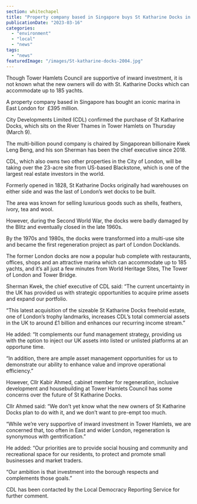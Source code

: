 ```yaml
---
section: whitechapel
title: "Property company based in Singapore buys St Katharine Docks in Wapping for £395 million"
publicationDate: "2023-03-16"
categories: 
  - "environment"
  - "local"
  - "news"
tags: 
  - "news"
featuredImage: "/images/St-katharine-docks-2004.jpg"
---
```


Though Tower Hamlets Council are supportive of inward investment, it is not known what the new owners will do with St. Katharine Docks which can accommodate up to 185 yachts.

A property company based in Singapore has bought an iconic marina in East London for  £395 million.

City Developments Limited (CDL) confirmed the purchase of St Katharine Docks, which sits on the River Thames in Tower Hamlets on Thursday (March 9).

The multi-billion pound company is chaired by Singaporean billionaire Kwek Leng Beng, and his son Sherman has been the chief executive since 2018. 

CDL, which also owns two other properties in the City of London, will be taking over the 23-acre site from US-based Blackstone, which is one of the largest real estate investors in the world.

Formerly opened in 1828, St Katharine Docks originally had warehouses on either side and was the last of London’s wet docks to be built.

The area was known for selling luxurious goods such as shells, feathers, ivory, tea and wool.

However, during the Second World War, the docks were badly damaged by the Blitz and eventually closed in the late 1960s.

By the 1970s and 1980s, the docks were transformed into a multi-use site and became the first regeneration project as part of London Docklands.

The former London docks are now a popular hub complete with restaurants, offices, shops and an attractive marina which can accommodate up to 185 yachts, and it’s all just a few minutes from World Heritage Sites, The Tower of London and Tower Bridge. 

Sherman Kwek, the chief executive of CDL said: “The current uncertainty in the UK has provided us with strategic opportunities to acquire prime assets and expand our portfolio.

“This latest acquisition of the sizeable St Katharine Docks freehold estate, one of London’s trophy landmarks, increases CDL’s total commercial assets in the UK to around £1 billion and enhances our recurring income stream.”

He added: “It complements our fund management strategy, providing us with the option to inject our UK assets into listed or unlisted platforms at an opportune time.

“In addition, there are ample asset management opportunities for us to demonstrate our ability to enhance value and improve operational efficiency.”

However, Cllr Kabir Ahmed, cabinet member for regeneration, inclusive development and housebuilding at Tower Hamlets Council has some concerns over the future of St Katharine Docks.

Cllr Ahmed said: “We don’t yet know what the new owners of St Katharine Docks plan to do with it, and we don’t want to pre-empt too much.

“While we’re very supportive of inward investment in Tower Hamlets, we are concerned that, too often in East and wider London, regeneration is synonymous with gentrification.”

He added: “Our priorities are to provide social housing and community and recreational space for our residents, to protect and promote small businesses and market traders.

“Our ambition is that investment into the borough respects and complements those goals.”

CDL has been contacted by the Local Democracy Reporting Service for further comment.
